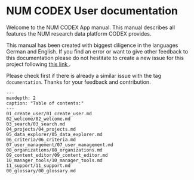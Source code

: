 # NUM CODEX User documentation

Welcome to the NUM CODEX App manual. This manual describes all features the NUM research data
platform CODEX provides.

This manual has been created with biggest diligence in the languages German and English. If you find
an error or want to give other feedback to this documentation please do not hestitate to create a
new issue for this project following 
<a 
href="https://github.com/NUM-Forschungsdatenplattform/num-portal-webapp/issues" 
  target="_blank" 
  rel="noopener">
this link
</a>.

Please check first if there is already a similar issue with the tag `documentation`. Thanks for your
feedback and contribution.


```{toctree}
---
maxdepth: 2
caption: "Table of contents:"
---
01_create_user/01_create_user.md
02_welcome/02_welcome.md
03_search/03_search.md
04_projects/04_projects.md
05_data_explorer/05_data_explorer.md
06_criteria/06_criteria.md
07_user_management/07_user_management.md
08_organizations/08_organizations.md
09_content_editor/09_content_editor.md
10_manager_tools/10_manager_tools.md
11_support/11_support.md
00_glossary/00_glossary.md
```